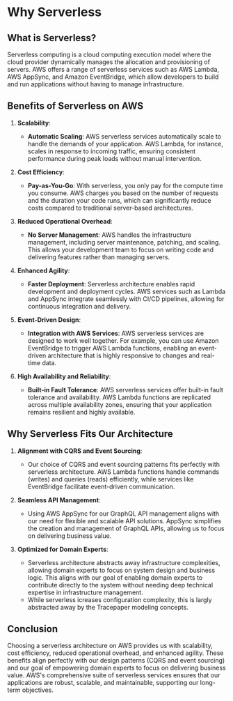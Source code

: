 # Why Serverless

## What is Serverless?

Serverless computing is a cloud computing execution model where the cloud provider dynamically manages the allocation
and provisioning of servers. AWS offers a range of serverless services such as AWS Lambda, AWS AppSync, and Amazon
EventBridge, which allow developers to build and run applications without having to manage infrastructure.

## Benefits of Serverless on AWS

1. **Scalability**:
    - **Automatic Scaling**: AWS serverless services automatically scale to handle the demands of your application. AWS
      Lambda, for instance, scales in response to incoming traffic, ensuring consistent performance during peak loads
      without manual intervention.

2. **Cost Efficiency**:
    - **Pay-as-You-Go**: With serverless, you only pay for the compute time you consume. AWS charges you based on the
      number of requests and the duration your code runs, which can significantly reduce costs compared to traditional
      server-based architectures.

3. **Reduced Operational Overhead**:
    - **No Server Management**: AWS handles the infrastructure management, including server maintenance, patching, and
      scaling. This allows your development team to focus on writing code and delivering features rather than managing
      servers.

4. **Enhanced Agility**:
    - **Faster Deployment**: Serverless architecture enables rapid development and deployment cycles. AWS services such
      as Lambda and AppSync integrate seamlessly with CI/CD pipelines, allowing for continuous integration and delivery.

5. **Event-Driven Design**:
    - **Integration with AWS Services**: AWS serverless services are designed to work well together. For example, you
      can use Amazon EventBridge to trigger AWS Lambda functions, enabling an event-driven architecture that is highly
      responsive to changes and real-time data.

6. **High Availability and Reliability**:
    - **Built-in Fault Tolerance**: AWS serverless services offer built-in fault tolerance and availability. AWS Lambda
      functions are replicated across multiple availability zones, ensuring that your application remains resilient and
      highly available.

## Why Serverless Fits Our Architecture

1. **Alignment with CQRS and Event Sourcing**:
    - Our choice of CQRS and event sourcing patterns fits perfectly with serverless architecture. AWS Lambda functions
      handle commands (writes) and queries (reads) efficiently, while services like EventBridge facilitate event-driven
      communication.

2. **Seamless API Management**:
    - Using AWS AppSync for our GraphQL API management aligns with our need for flexible and scalable API solutions.
      AppSync simplifies the creation and management of GraphQL APIs, allowing us to focus on delivering business value.

3. **Optimized for Domain Experts**:
    - Serverless architecture abstracts away infrastructure complexities, allowing domain experts to focus on system
      design and business logic. This aligns with our goal of enabling domain experts to contribute directly to the
      system without needing deep technical expertise in infrastructure management.
    - While serverless icreases configuration complexity, this is largly abstracted away by the Tracepaper modeling concepts.

## Conclusion

Choosing a serverless architecture on AWS provides us with scalability, cost efficiency, reduced operational overhead,
and enhanced agility. These benefits align perfectly with our design patterns (CQRS and event sourcing) and our goal of
empowering domain experts to focus on delivering business value. AWS's comprehensive suite of serverless services
ensures that our applications are robust, scalable, and maintainable, supporting our long-term objectives.